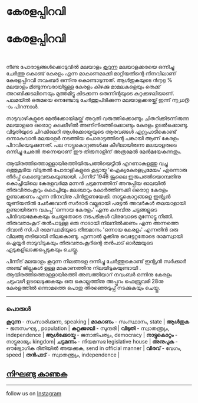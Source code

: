 # കേരളപ്പിറവി


# കേരളപ്പിറവി

<br>

നീണ്ട പോരാട്ടങ്ങള്‍ക്കൊടുവില്‍ മലയാളം [കൂറുന്ന](#പരള) മലയാളക്കരയെ ഒന്നിച്ചു ചേര്‍ത്തു കൊണ്ട് കേരളം എന്ന മാകാണമാക്കി മാറ്റിയതിന്റെ നിനവിലാണ് കേരളപ്പിറവി നവംബര്‍ ഒന്നിനു കൊണ്ടാടുന്നത്. ആള്‍തുകയുടെ ൯൱൭ % മലയാളം മിണ്ടുന്നവരായിട്ടുള്ള കേരളം കിഴക്കു മാമലകളെയും തെക്ക് അറബിക്കടലിനെയും മുത്തമിട്ടു കിടക്കുന്ന തെന്നിന്റയുടെ കറ്റക്കുഴലിയാണ്. പലമയില്‍ ഒരുമയെ നെഞ്ചോടു ചേര്‍ത്തുപിടിക്കുന്ന മലയാളക്കരയ്ക്ക് ഇന്ന് ൬൰൫ -ാം പിറന്നാള്‍. <br>

നാടുവാഴികളുടെ മേല്‍ക്കോയിമയ്ക്ക് അറുതി വരുത്തിക്കൊണ്ടും ചിതറിക്കിടന്നിരുന്ന മലയാളരെ ഒരൊറ്റ കുടക്കീഴില്‍ അണിനിരത്തിക്കൊണ്ടും കേരളം ഉടല്‍ക്കൊണ്ടു. വിടുതിയുടെ ചിറകിലേറി ആള്‍ക്കോയ്മയുടെ ആരവങ്ങള്‍ ഏറ്റുപാടികൊണ്ട് ഒന്നാകുവാന്‍ മലയാളര്‍ നടത്തിയ പൊരാട്ടത്തിന്റെ പങ്കായി ആണ് കേരളം പിറവിയെടുക്കുന്നത്. പല നാട്ടുകൊറ്റങ്ങള്‍ക്കു കീഴിലായിരുന്ന മലയാളരുടെ ഒന്നിച്ചു ചേരല്‍ തന്നെയാണ് ഈ തിരുനാളിന് അത്രമേല്‍ മേന്‍മയേകുന്നതും. <br>

ആയിരത്തിത്തൊള്ളായിരത്തിയിരുപത്തിയെട്ടില്‍ എറണാകുളത്തു വച്ചു ഒത്തൂകൂടിയ വിടുതല്‍ പോരാളികളുടെ കൂട്ടായ്മ 'ഐക്യകേരളപ്രമേയം' എന്നൊരു തീര്‍പ്പ് കൊണ്ടുവരുകയുണ്ടായി. പിന്നീട് 1946 ജൂലൈ ഇരുപത്തിയൊമ്പതിനു കൊച്ചിയിലെ കേരളവര്‍മ്മ മന്നന്‍ ചട്ടമന്നത്തിന് അനുപ്പിയ ഓലയില്‍ തിരുവിതാംകൂറും കൊച്ചിയും മലബാറും കോര്‍ത്തിണക്കി ഒരൊറ്റ കേരളം ഉണ്ടാക്കണം എന്ന നിനവിനു പിന്‍തുണയേകി. നാട്ടുകൊറ്റങ്ങളെ ഇന്റ്യന്‍ യൂണിയനില്‍ ചേര്‍ക്കുവാന്‍ സര്‍ദാര്‍ വല്ലഭായി പട്ടേല്‍ അവര്‍കള്‍ തലയാളായി ഉണ്ടായിരുന്ന വകുപ്പ് 'ഒന്നായ കേരളം' എന്ന കനവിനു ചട്ടങ്ങളുടെ പിന്‍വയമേകുകയും ചെയ്തതോടെ നടപടികള്‍ വിരവോടെ മുന്നോട്ടു നീങ്ങി. തിരുവതാംകൂറ് തന്‍പാടുള്ള ഒരു നാടായി നിലനില്‍ക്കണം എന്ന അന്നത്തെ ദിവാന്‍ സി.പി രാമസ്വാമിയുടെ തീരുമാനം 'ഒന്നായ കേരളം' എന്നതിന്‍ ഒരു വിലങ്ങു തടിയായി നിലകൊണ്ടു. എന്നാല്‍ മൂക്കിനു വെട്ടേറ്റതോടെ രാമസ്വായി ഐയ്യര്‍ നാടുവിടുകയും തിരുവതാംകൂറിന്റെ തന്‍പാട് ഓര്‍മ്മയുടെ ഏടുകളിലാക്കപ്പെടുകയും ചെയ്തു. <br>

പിന്നീട് മലയാളം കൂറുന്ന നിലങ്ങളെ ഒന്നിച്ചു ചേര്‍ത്തുകൊണ്ട് ഇന്റ്യന്‍ സര്‍ക്കാര്‍ അഞ്ച് ജില്ലകള്‍ ഉള്ള മാകാണത്തിനു നിലയിടുകയുണ്ടായി . ആയിരത്തിത്തൊള്ളായിരത്തി അമ്പത്തിയാറ് നവംബര്‍ ഒന്നിനു കേരളം ചട്ടംവഴി ഉടലെടുക്കുകയും ഒരു കൊല്ലത്തിനു അപ്പുറം ഫെബ്രുവരി 28നു കേരളത്തില്‍ ഒന്നാമത്തെ പൊതു തിരഞ്ഞെടുപ്പ് നടക്കുകയും ചെയ്തു.

____

### പൊരുള്‍
**കൂറുന്ന** - സംസാരിക്കുന്ന, speaking |
**മാകാണം** - സംസ്ഥാനം, state |
**ആള്‍തുക** - ജനസംഘ്യ , population |
**കറ്റക്കുഴലി** - സുന്ദരി |
**വിടുതി**  - സ്വാതന്ത്ര്യം, independence |
**ആള്‍ക്കോയ്മ** - ജനാതിപത്യം, democracy |
**നാട്ടുകൊറ്റം** - നാട്ടുരാജ്യം kingdom|
**ചട്ടമന്നം** - നിയമസഭ legislative house |
**അനുപുക** - ഔദ്യോഗിക രീതിയില്‍ അയക്കുക, send in official manner |
**വിരവ്** - വേഗം, speed |
**തന്‍പാട്** - സ്വാതന്ത്ര്യം, independence |

## [നിഘണ്ടു കാണുക](/glossary/)



______________________________________________________

follow us on [Instagram](https://www.instagram.com/malayalamozhi/)


